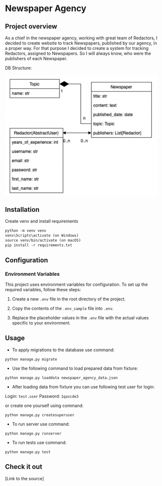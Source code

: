 # Newspaper Agency

## Project overview

As a chief in the newspaper agency, working with great team of Redactors, I decided to create website to track 
Newspapers, published by our agency, in a proper way.
For that purpose I decided to create a system for tracking Redactors, assigned to Newspapers.
So I will always know, who were the publishers of each Newspaper.

DB Structure:

![database structure](static/assets/img/db_structure.png)

## Installation

Create venv and install requirements
```
python -m venv venv
venv\Scripts\activate (on Windows)
source venv/bin/activate (on macOS)
pip install -r requirements.txt
```

## Configuration

### Environment Variables

This project uses environment variables for configuration. To set up the required variables, follow these steps:

1. Create a new `.env` file in the root directory of the project.

2. Copy the contents of the `.env_sample` file into `.env`.

3. Replace the placeholder values in the `.env` file with the actual values specific to your environment.


## Usage

- To apply migrations to the database use command:
```
python manage.py migrate
```
- Use the following command to load prepared data from fixture:
```
python manage.py loaddata newspaper_agency_data.json
```
- After loading data from fixture you can use following test user for login:

Login: `test.user`
Password: `1qazcde3`

or create one yourself using command:

```
python manage.py createsuperuser
```

- To run server use command:
```
python manage.py runserver
```
- To run tests use command:
```
python manage.py test
```

## Check it out 
[Link to the source]
